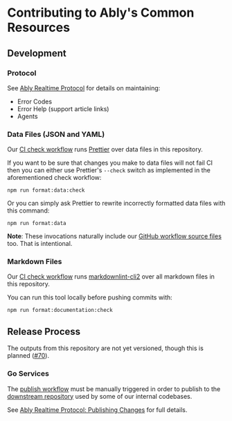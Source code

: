 # Contributing to Ably's Common Resources

## Development

### Protocol

See [Ably Realtime Protocol](protocol) for details on maintaining:

- Error Codes
- Error Help (support article links)
- Agents

### Data Files (JSON and YAML)

Our [CI check workflow](.github/workflows/check.yml) runs [Prettier](https://prettier.io/) over data files in this repository.

If you want to be sure that changes you make to data files will not fail CI then you can either use Prettier's `--check` switch as implemented in the aforementioned check workflow:

    npm run format:data:check

Or you can simply ask Prettier to rewrite incorrectly formatted data files with this command:

    npm run format:data

**Note**:
These invocations naturally include our [GitHub workflow source files](.github/workflows) too.
That is intentional.

### Markdown Files

Our [CI check workflow](.github/workflows/check.yml) runs [markdownlint-cli2](https://www.npmjs.com/package/markdownlint-cli2) over all markdown files in this repository.

You can run this tool locally before pushing commits with:

    npm run format:documentation:check

## Release Process

The outputs from this repository are not yet versioned, though this is planned ([#70](https://github.com/ably/ably-common/issues/70)).

### Go Services

The [publish workflow](.github/workflows/publish.yml) must be manually triggered in order to publish to the [downstream repository](https://github.com/ably/ably-common-go) used by some of our internal codebases.

See [Ably Realtime Protocol: Publishing Changes](protocol#publishing-changes) for full details.
